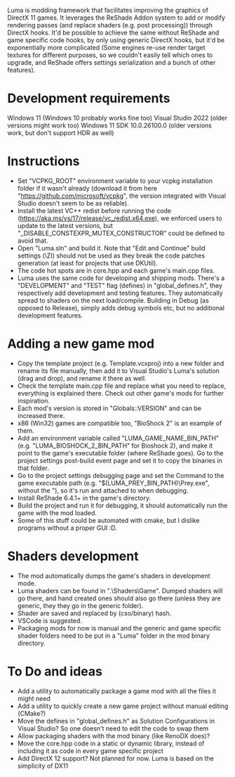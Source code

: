 Luma is modding framework that facilitates improving the graphics of DirectX 11 games.
It leverages the ReShade Addon system to add or modify rendering passes (and replace shaders (e.g. post processing)) through DirectX hooks.
It'd be possible to achieve the same without ReShade and game specific code hooks, by only using generic DirectX hooks, but it'd be exponentially more complicated (Some engines re-use render target textures for different purposes, so we couldn't easily tell which ones to upgrade, and ReShade offers settings serialization and a bunch of other features).

# Development requirements
Windows 11 (Windows 10 probably works fine too)
Visual Studio 2022 (older versions might work too)
Windows 11 SDK 10.0.26100.0 (older versions work, but don't support HDR as well)

# Instructions
- Set "VCPKG_ROOT" environment variable to your vcpkg installation folder if it wasn't already (download it from here "https://github.com/microsoft/vcpkg", the version integrated with Visual Studio doesn't seem to be as reliable).
- Install the latest VC++ redist before running the code (https://aka.ms/vs/17/release/vc_redist.x64.exe), we enforced users to update to the latest versions, but "_DISABLE_CONSTEXPR_MUTEX_CONSTRUCTOR" could be defined to avoid that.
- Open "Luma.sln" and build it. Note that "Edit and Continue" build settings (\ZI) should not be used as they break the code patches generation (at least for projects that use DKUtil).
- The code hot spots are in core.hpp and each game's main.cpp files.
- Luma uses the same code for developing and shipping mods. There's a "DEVELOPMENT" and "TEST" flag (defines) in "global_defines.h", they respectively add development and testing features. They automatically spread to shaders on the next load/compile. Building in Debug (as opposed to Release), simply adds debug symbols etc, but no additional development features.

# Adding a new game mod
- Copy the template project (e.g. Template.vcxproj) into a new folder and rename its file manually, then add it to Visual Studio's Luma's solution (drag and drop), and rename it there as well.
- Check the template main.cpp file and replace what you need to replace, everything is explained there. Check out other game's mods for further inspiration.
- Each mod's version is stored in "Globals::VERSION" and can be increased there.
- x86 (Win32) games are compatible too, "BioShock 2" is an example of them.
- Add an environment variable called "LUMA_GAME_NAME_BIN_PATH" (e.g. "LUMA_BIOSHOCK_2_BIN_PATH" for Bioshock 2), and make it point to the game's executable folder (where ReShade goes). Go to the project settings post-build event page and set it to copy the binaries in that folder.
- Go to the project settings debugging page and set the Command to the game executable path (e.g. "$(LUMA_PREY_BIN_PATH)\Prey.exe", without the "), so it's run and attached to when debugging.
- Install ReShade 6.4.1+ in the game's directory.
- Build the project and run it for debugging, it should automatically run the game with the mod loaded.
- Some of this stuff could be automated with cmake, but I dislike programs without a proper GUI :D.

# Shaders development
- The mod automatically dumps the game's shaders in development mode.
- Luma shaders can be found in ".\Shaders\Game\". Dumped shaders will go there, and hand created ones should also go there (unless they are generic, they they go in the generic folder).
- Shader are saved and replaced by (cso/binary) hash.
- VSCode is suggested.
- Packaging mods for now is manual and the generic and game specific shader folders need to be put in a "Luma" folder in the mod binary directory.

# To Do and ideas
- Add a utility to automatically package a game mod with all the files it might need
- Add a utility to quickly create a new game project without manual editing (CMake?)
- Move the defines in "global_defines.h" as Solution Configurations in Visual Studio? So one doesn't need to edit the code to swap them
- Allow packaging shaders with the mod binary (like RenoDX does)?
- Move the core.hpp code in a static or dynamic library, instead of including it as code in every game specific project
- Add DirectX 12 support? Not planned for now. Luma is based on the simplicity of DX11
